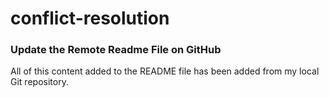 # conflict-resolution

### Update the Remote Readme File on GitHub

All of this content added to the README file has been added from my local Git repository.
